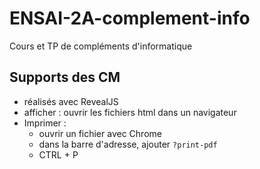 # ENSAI-2A-complement-info

Cours et TP de compléments d'informatique


## Supports des CM

* réalisés avec RevealJS
* afficher : ouvrir les fichiers html dans un navigateur
* Imprimer :
  * ouvrir un fichier avec Chrome
  * dans la barre d'adresse, ajouter `?print-pdf`
  * CTRL + P